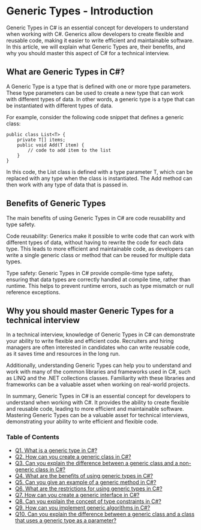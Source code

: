 # Generic Types - Introduction

Generic Types in C# is an essential concept for developers to understand when working with C#. Generics allow developers to create flexible and reusable code, making it easier to write efficient and maintainable software. In this article, we will explain what Generic Types are, their benefits, and why you should master this aspect of C# for a technical interview.

## What are Generic Types in C#?
A Generic Type is a type that is defined with one or more type parameters. These type parameters can be used to create a new type that can work with different types of data. In other words, a generic type is a type that can be instantiated with different types of data.

For example, consider the following code snippet that defines a generic class:

```
public class List<T> {
    private T[] items;
    public void Add(T item) {
        // code to add item to the list
    }
}
```

In this code, the List class is defined with a type parameter T, which can be replaced with any type when the class is instantiated. The Add method can then work with any type of data that is passed in.

## Benefits of Generic Types
The main benefits of using Generic Types in C# are code reusability and type safety.

Code reusability: Generics make it possible to write code that can work with different types of data, without having to rewrite the code for each data type. This leads to more efficient and maintainable code, as developers can write a single generic class or method that can be reused for multiple data types.

Type safety: Generic Types in C# provide compile-time type safety, ensuring that data types are correctly handled at compile time, rather than runtime. This helps to prevent runtime errors, such as type mismatch or null reference exceptions.

## Why you should master Generic Types for a technical interview
In a technical interview, knowledge of Generic Types in C# can demonstrate your ability to write flexible and efficient code. Recruiters and hiring managers are often interested in candidates who can write reusable code, as it saves time and resources in the long run.

Additionally, understanding Generic Types can help you to understand and work with many of the common libraries and frameworks used in C#, such as LINQ and the .NET collections classes. Familiarity with these libraries and frameworks can be a valuable asset when working on real-world projects.

In summary, Generic Types in C# is an essential concept for developers to understand when working with C#. It provides the ability to create flexible and reusable code, leading to more efficient and maintainable software. Mastering Generic Types can be a valuable asset for technical interviews, demonstrating your ability to write efficient and flexible code.

### Table of Contents
+ [Q1. What is a generic type in C#?](https://github.com/rcallaby/CSharp-Interview-Questions/blob/main/Generic-Types/GT-Question1.md)
+ [Q2. How can you create a generic class in C#?](https://github.com/rcallaby/CSharp-Interview-Questions/blob/main/Generic-Types/GT-Question2.md)
+ [Q3. Can you explain the difference between a generic class and a non-generic class in C#?](https://github.com/rcallaby/CSharp-Interview-Questions/blob/main/Generic-Types/GT-Question3.md)
+ [Q4. What are the benefits of using generic types in C#?](https://github.com/rcallaby/CSharp-Interview-Questions/blob/main/Generic-Types/GT-Question4.md)
+ [Q5. Can you give an example of a generic method in C#?](https://github.com/rcallaby/CSharp-Interview-Questions/blob/main/Generic-Types/GT-Question5.md)
+ [Q6. What are the restrictions for using generic types in C#?](https://github.com/rcallaby/CSharp-Interview-Questions/blob/main/Generic-Types/GT-Question6.md)
+ [Q7. How can you create a generic interface in C#?](https://github.com/rcallaby/CSharp-Interview-Questions/blob/main/Generic-Types/GT-Question7.md)
+ [Q8. Can you explain the concept of type constraints in C#?](https://github.com/rcallaby/CSharp-Interview-Questions/blob/main/Generic-Types/GT-Question8.md)
+ [Q9. How can you implement generic algorithms in C#?](https://github.com/rcallaby/CSharp-Interview-Questions/blob/main/Generic-Types/GT-Question9.md)
+ [Q10. Can you explain the difference between a generic class and a class that uses a generic type as a parameter?](https://github.com/rcallaby/CSharp-Interview-Questions/blob/main/Generic-Types/GT-Question10.md)
